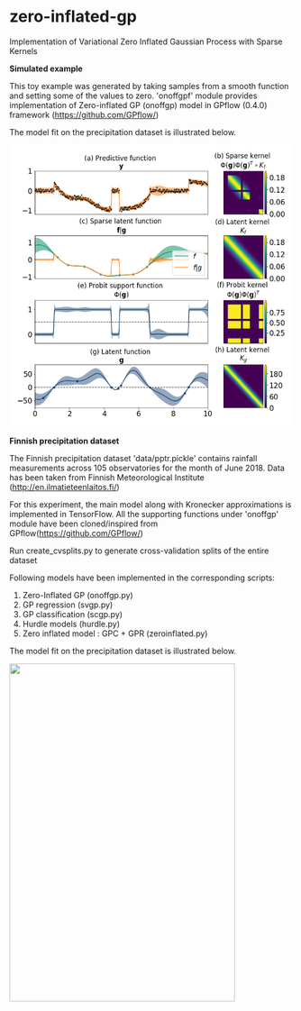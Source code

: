 # zero-inflated-gp
Implementation of Variational Zero Inflated Gaussian Process with Sparse Kernels

**Simulated example**

This toy example was generated by taking samples from a smooth function and setting some of the values to zero.
'onoffgpf' module provides implementation of Zero-inflated GP (onoffgp) model in GPflow (0.4.0) framework (https://github.com/GPflow/)

The model fit on the precipitation dataset is illustrated below.

<img src="plots/toy.png " width="600" height="500" />

**Finnish precipitation dataset**

The Finnish precipitation dataset 'data/pptr.pickle' contains rainfall measurements across 105 observatories for the month of June 2018. Data has been taken from Finnish Meteorological Institute (http://en.ilmatieteenlaitos.fi/)

For this experiment, the main model along with Kronecker approximations is implemented in TensorFlow. All the supporting functions under 'onoffgp' module have been cloned/inspired from GPflow(https://github.com/GPflow/)

 Run create_cvsplits.py to generate cross-validation splits of the entire dataset

 Following models have been implemented in the corresponding scripts:
 1. Zero-Inflated GP (onoffgp.py)
 2. GP regression (svgp.py)
 3. GP classification (scgp.py)
 3. Hurdle models (hurdle.py)
 4. Zero inflated model : GPC + GPR (zeroinflated.py)

The model fit on the precipitation dataset is illustrated below.

<img src="plots/pptr.png" width="400" height="600" />

